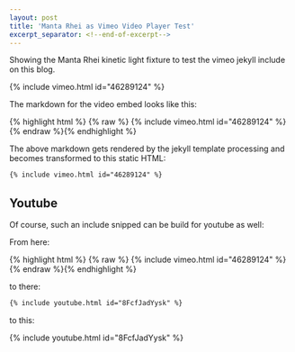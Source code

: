 ```yaml
---
layout: post
title: 'Manta Rhei as Vimeo Video Player Test'
excerpt_separator: <!--end-of-excerpt-->
---
```

Showing the Manta Rhei kinetic light fixture to test the vimeo jekyll include on this blog. 

{% include vimeo.html id="46289124" %}

<!--end-of-excerpt-->

The markdown for the video embed looks like this:

{% highlight html %}
{% raw %}
{% include vimeo.html id="46289124" %}
{% endraw %}{% endhighlight %}

The above markdown gets rendered by the jekyll template processing and becomes transformed to this static HTML:
```html
{% include vimeo.html id="46289124" %}
```

## Youtube

Of course, such an include snipped can be build for youtube as well:

From here:

{% highlight html %}
{% raw %}
{% include vimeo.html id="46289124" %}
{% endraw %}{% endhighlight %}

to there:

```html
{% include youtube.html id="8FcfJadYysk" %}
```

to this:

{% include youtube.html id="8FcfJadYysk" %}
